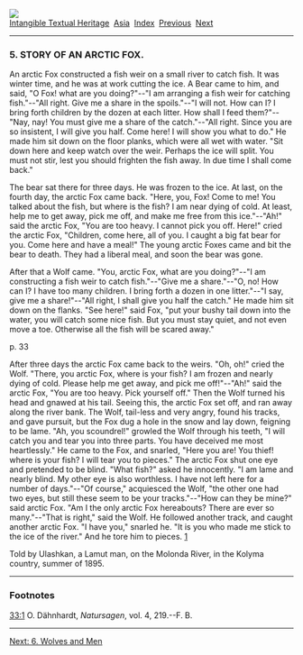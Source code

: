 [![](../../cdshop/ithlogo.png)](../../index)  
[Intangible Textual Heritage](../../index)  [Asia](../index) 
[Index](index)  [Previous](tes15)  [Next](tes17) 

------------------------------------------------------------------------

### 5. STORY OF AN ARCTIC FOX.

An arctic Fox constructed a fish weir on a small river to catch fish. It
was winter time, and he was at work cutting the ice. A Bear came to him,
and said, "O Fox! what are you doing?"--"I am arranging a fish weir for
catching fish."--"All right. Give me a share in the spoils."--"I will
not. How can I? I bring forth children by the dozen at each litter. How
shall I feed them?"--"Nay, nay! You must give me a share of the
catch."--"All right. Since you are so insistent, I will give you half.
Come here! I will show you what to do." He made him sit down on the
floor planks, which were all wet with water. "Sit down here and keep
watch over the weir. Perhaps the ice will split. You must not stir, lest
you should frighten the fish away. In due time I shall come back."

The bear sat there for three days. He was frozen to the ice. At last, on
the fourth day, the arctic Fox came back. "Here, you, Fox! Come to me!
You talked about the fish, but where is the fish? I am near dying of
cold. At least, help me to get away, pick me off, and make me free from
this ice."--"Ah!" said the arctic Fox, "You are too heavy. I cannot pick
you off. Here!" cried the arctic Fox, "Children, come here, all of you.
I caught a big fat bear for you. Come here and have a meal!" The young
arctic Foxes came and bit the bear to death. They had a liberal meal,
and soon the bear was gone.

After that a Wolf came. "You, arctic Fox, what are you doing?"--"I am
constructing a fish weir to catch fish."--"Give me a share."--"O, no!
How can I? I have too many children. I bring forth a dozen in one
litter."--"I say, give me a share!"--"All right, I shall give you half
the catch." He made him sit down on the flanks. "See here!" said Fox,
"put your bushy tail down into the water, you will catch some nice fish.
But you must stay quiet, and not even move a toe. Otherwise all the fish
will be scared away."

<span id="page_33">p. 33</span>

After three days the arctic Fox came back to the weirs. "Oh, oh!" cried
the Wolf. "There, you arctic Fox, where is your fish? I am frozen and
nearly dying of cold. Please help me get away, and pick me off!"--"Ah!"
said the arctic Fox, "You are too heavy. Pick yourself off." Then the
Wolf turned his head and gnawed at his tail. Seeing this, the arctic Fox
set off, and ran away along the river bank. The Wolf, tail-less and very
angry, found his tracks, and gave pursuit, but the Fox dug a hole in the
snow and lay down, feigning to be lame. "Ah, you scoundrel!" growled the
Wolf through his teeth, "I will catch you and tear you into three parts.
You have deceived me most heartlessly." He came to the Fox, and snarled,
"Here you are! You thief! where is your fish? I will tear you to
pieces." The arctic Fox shut one eye and pretended to be blind. "What
fish?" asked he innocently. "I am lame and nearly blind. My other eye is
also worthless. I have not left here for a number of days."--"Of
course," acquiesced the Wolf, "the other one had two eyes, but still
these seem to be your tracks."--"How can they be mine?" said arctic Fox.
"Am I the only arctic Fox hereabouts? There are ever so many."--"That is
right," said the Wolf. He followed another track, and caught another
arctic Fox. "I have you," snarled he. "It is you who made me stick to
the ice of the river." And he tore him to pieces. <span
id="fr_17"></span>[1](#fn_17)

Told by Ulashkan, a Lamut man, on the Molonda River, in the Kolyma
country, summer of 1895.

------------------------------------------------------------------------

### Footnotes

<span id="fn_17"></span>[33:1](tes16.htm#fr_17) O. Dähnhardt,
*Natursagen*, vol. 4, 219.--F. B.

------------------------------------------------------------------------

[Next: 6. Wolves and Men](tes17)
